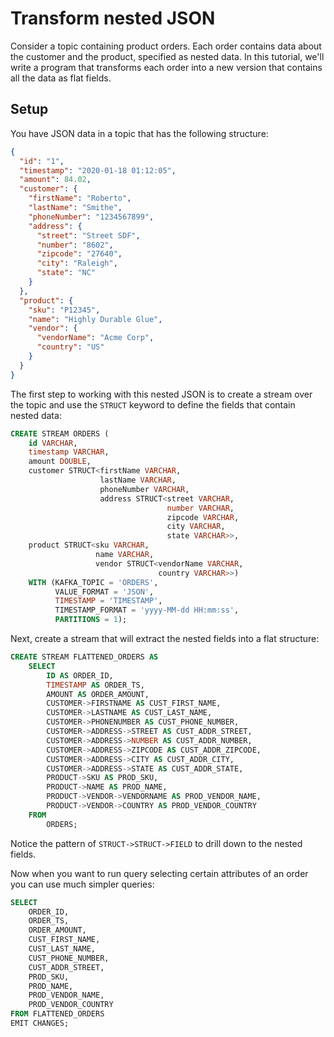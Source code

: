 # Transform nested JSON 

Consider a topic containing product orders. Each order contains data about the customer and the product, specified as nested data. In this tutorial, we'll write a program that transforms each order into a new version that contains all the data as flat fields.

## Setup

You have JSON data in a topic that has the following structure:
```json
{
  "id": "1",
  "timestamp": "2020-01-18 01:12:05",
  "amount": 84.02,
  "customer": {
    "firstName": "Roberto",
    "lastName": "Smithe",
    "phoneNumber": "1234567899",
    "address": {
      "street": "Street SDF",
      "number": "8602",
      "zipcode": "27640",
      "city": "Raleigh",
      "state": "NC"
    }
  },
  "product": {
    "sku": "P12345",
    "name": "Highly Durable Glue",
    "vendor": {
      "vendorName": "Acme Corp",
      "country": "US"
    }
  }
}
```
The first step to working with this nested JSON is to create a stream over the topic and use the `STRUCT` keyword to define the fields that contain nested data:
```sql
CREATE STREAM ORDERS (
    id VARCHAR,
    timestamp VARCHAR,
    amount DOUBLE,
    customer STRUCT<firstName VARCHAR,
                    lastName VARCHAR,
                    phoneNumber VARCHAR,
                    address STRUCT<street VARCHAR,
                                   number VARCHAR,
                                   zipcode VARCHAR,
                                   city VARCHAR,
                                   state VARCHAR>>,
    product STRUCT<sku VARCHAR,
                   name VARCHAR,
                   vendor STRUCT<vendorName VARCHAR,
                                 country VARCHAR>>)
    WITH (KAFKA_TOPIC = 'ORDERS',
          VALUE_FORMAT = 'JSON',
          TIMESTAMP = 'TIMESTAMP',
          TIMESTAMP_FORMAT = 'yyyy-MM-dd HH:mm:ss',
          PARTITIONS = 1);
```
     
Next, create a stream that will extract the nested fields into a flat structure:
```sql
CREATE STREAM FLATTENED_ORDERS AS
    SELECT
        ID AS ORDER_ID,
        TIMESTAMP AS ORDER_TS,
        AMOUNT AS ORDER_AMOUNT,
        CUSTOMER->FIRSTNAME AS CUST_FIRST_NAME,
        CUSTOMER->LASTNAME AS CUST_LAST_NAME,
        CUSTOMER->PHONENUMBER AS CUST_PHONE_NUMBER,
        CUSTOMER->ADDRESS->STREET AS CUST_ADDR_STREET,
        CUSTOMER->ADDRESS->NUMBER AS CUST_ADDR_NUMBER,
        CUSTOMER->ADDRESS->ZIPCODE AS CUST_ADDR_ZIPCODE,
        CUSTOMER->ADDRESS->CITY AS CUST_ADDR_CITY,
        CUSTOMER->ADDRESS->STATE AS CUST_ADDR_STATE,
        PRODUCT->SKU AS PROD_SKU,
        PRODUCT->NAME AS PROD_NAME,
        PRODUCT->VENDOR->VENDORNAME AS PROD_VENDOR_NAME,
        PRODUCT->VENDOR->COUNTRY AS PROD_VENDOR_COUNTRY
    FROM
        ORDERS;
```
Notice the pattern of `STRUCT->STRUCT->FIELD` to drill down to the nested fields.
 
Now when you want to run query selecting certain attributes of an order you can use much simpler queries:
```sql
SELECT
    ORDER_ID,
    ORDER_TS,
    ORDER_AMOUNT,
    CUST_FIRST_NAME,
    CUST_LAST_NAME,
    CUST_PHONE_NUMBER,
    CUST_ADDR_STREET,
    PROD_SKU,
    PROD_NAME,
    PROD_VENDOR_NAME,
    PROD_VENDOR_COUNTRY
FROM FLATTENED_ORDERS
EMIT CHANGES;
```
